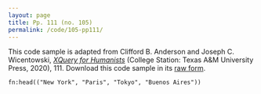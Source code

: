 ```yaml
---
layout: page
title: Pp. 111 (no. 105)
permalink: /code/105-pp111/
---
```


This code sample is adapted from Clifford B. Anderson and Joseph C. Wicentowski, 
[_XQuery for Humanists_](/) (College Station: Texas A&M University Press, 2020), 111. 
Download this code sample in its [raw form](/code/105-pp111/105-pp111.xq).

```xquery
fn:head(("New York", "Paris", "Tokyo", "Buenos Aires"))
```  
